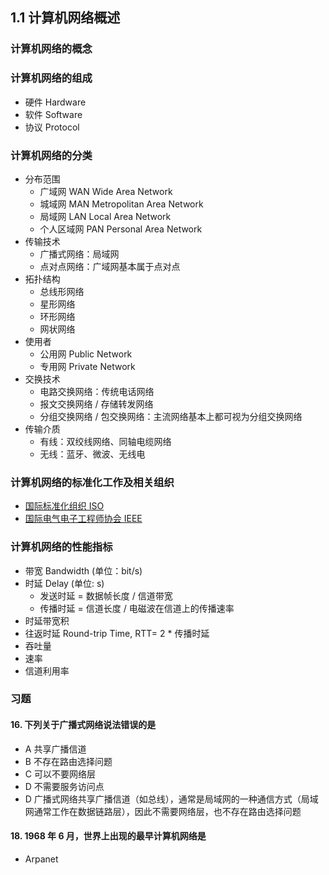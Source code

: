 ## 1.1 计算机网络概述

### 计算机网络的概念

### 计算机网络的组成

- 硬件 Hardware
- 软件 Software
- 协议 Protocol

### 计算机网络的分类

- 分布范围
  - 广域网 WAN Wide Area Network
  - 城域网 MAN Metropolitan Area Network
  - 局域网 LAN Local Area Network
  - 个人区域网 PAN Personal Area Network
- 传输技术
  - 广播式网络：局域网
  - 点对点网络：广域网基本属于点对点
- 拓扑结构
  - 总线形网络
  - 星形网络
  - 环形网络
  - 网状网络
- 使用者
  - 公用网 Public Network
  - 专用网 Private Network
- 交换技术
  - 电路交换网络：传统电话网络
  - 报文交换网络 / 存储转发网络
  - 分组交换网络 / 包交换网络：主流网络基本上都可视为分组交换网络
- 传输介质
  - 有线：双绞线网络、同轴电缆网络
  - 无线：蓝牙、微波、无线电

### 计算机网络的标准化工作及相关组织

- [国际标准化组织 ISO](https://www.iso.org/home.html)
- [国际电气电子工程师协会 IEEE](https://ieeexplore.ieee.org/Xplore/home.jsp)

### 计算机网络的性能指标

- 带宽 Bandwidth (单位：bit/s)
- 时延 Delay (单位: s)
  - 发送时延 = 数据帧长度 / 信道带宽
  - 传播时延 = 信道长度 / 电磁波在信道上的传播速率
- 时延带宽积
- 往返时延 Round-trip Time, RTT= 2 \* 传播时延
- 吞吐量
- 速率
- 信道利用率

### 习题

#### 16. 下列关于广播式网络说法错误的是

- A 共享广播信道
- B 不存在路由选择问题
- C 可以不要网络层
- D 不需要服务访问点 
- D 广播式网络共享广播信道（如总线），通常是局域网的一种通信方式（局域网通常工作在数据链路层），因此不需要网络层，也不存在路由选择问题

#### 18. 1968 年 6 月，世界上出现的最早计算机网络是 

- Arpanet
